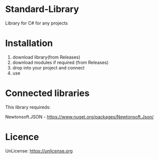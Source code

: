 # Standard-Library
Library for C# for any projects


# Installation
1. download library(from Releases)
2. download modules if required (from Releases)
3. drop into your project and connect 
4. use


# Connected libraries

This library requireds:

Newtonsoft.JSON - <https://www.nuget.org/packages/Newtonsoft.Json/>


# Licence

UnLicense:
<https://unlicense.org>
